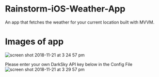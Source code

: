 # Rainstorm-iOS-Weather-App
An app that fetches the weather for your current location built with MVVM.

# Images of app
![screen shot 2018-11-21 at 3 24 57 pm](https://user-images.githubusercontent.com/15223809/48867337-dc85ab80-eda3-11e8-8259-1dec4860dbe9.png)

Please enter your own DarkSky API key below in the Config File
![screen shot 2018-11-21 at 3 29 57 pm](https://user-images.githubusercontent.com/15223809/48867344-e14a5f80-eda3-11e8-9fb1-dfbbf9ee29be.png)

